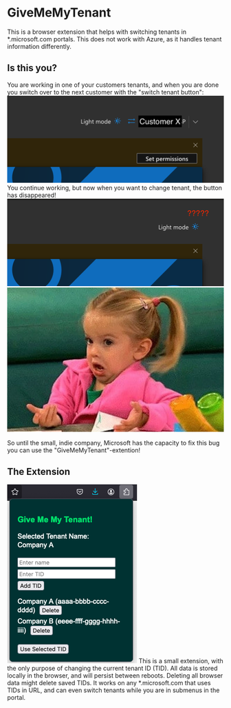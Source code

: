 # GiveMeMyTenant
 This is a browser extension that helps with switching tenants in *.microsoft.com portals. This does not work with Azure, as it handles tenant information differently. 

 ## Is this you?
 You are working in one of your customers tenants, and when you are done you switch over to the next customer with the "switch tenant button":
 ![Microsoft Switch button](./images/microsoft_switch_button.png)
 You continue working, but now when you want to change tenant, the button has disappeared!
 ![Where is button?](./images/where_button.png)
 ![I donno whats going on](./images/i_dunno.jpg)

 So until the small, indie company, Microsoft has the capacity to fix this bug you can use the "GiveMeMyTenant"-extention!

 ## The Extension
 ![GiveMeMyTenant image](./images/GiveMeMyTenant.png)
 This is a small extension, with the only purpose of changing the current tenant ID (TID). 
 All data is stored locally in the browser, and will persist between reboots. Deleting all browser data might delete saved TIDs. 
 It works on any *.microsoft.com that uses TIDs in URL, and can even switch tenants while you are in submenus in the portal. 